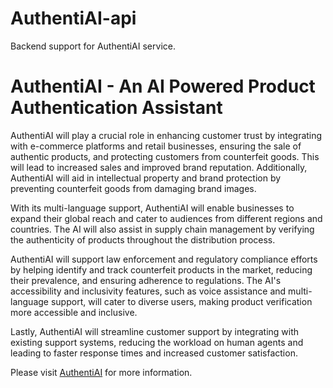 # AuthentiAI-api
Backend support for AuthentiAI service.

# AuthentiAI - An AI Powered Product Authentication Assistant

AuthentiAI will play a crucial role in enhancing customer trust by integrating with e-commerce platforms and retail businesses, ensuring the sale of authentic products, and protecting customers from counterfeit goods. This will lead to increased sales and improved brand reputation. Additionally, AuthentiAI will aid in intellectual property and brand protection by preventing counterfeit goods from damaging brand images.

With its multi-language support, AuthentiAI will enable businesses to expand their global reach and cater to audiences from different regions and countries. The AI will also assist in supply chain management by verifying the authenticity of products throughout the distribution process.

AuthentiAI will support law enforcement and regulatory compliance efforts by helping identify and track counterfeit products in the market, reducing their prevalence, and ensuring adherence to regulations. The AI's accessibility and inclusivity features, such as voice assistance and multi-language support, will cater to diverse users, making product verification more accessible and inclusive.

Lastly, AuthentiAI will streamline customer support by integrating with existing support systems, reducing the workload on human agents and leading to faster response times and increased customer satisfaction.

Please visit [AuthentiAI](https://authenti-ai.netlify.app/) for more information.
